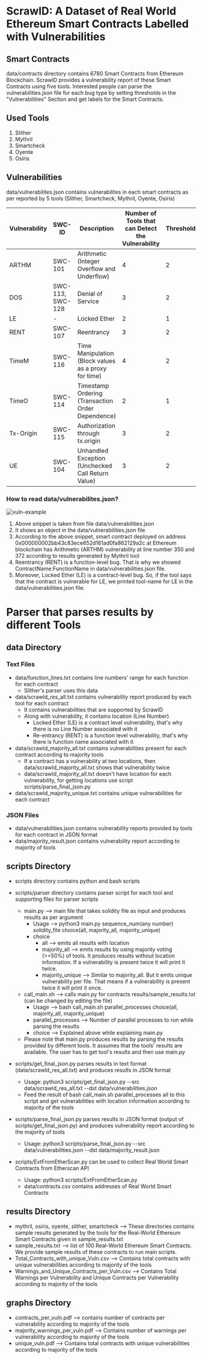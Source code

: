 # ScrawlD: A Dataset of Real World Ethereum Smart Contracts Labelled with Vulnerabilities

## Smart Contracts
   data/contracts directory contains 6780 Smart Contracts from Ethereum Blockchain. ScrawlD provides a vulnerability report of these Smart Contracts using five tools. Interested people can parse the vulnerabilities.json file for each bug type by setting thresholds in the "Vulnerabilities" Section and get labels for the Smart Contracts.


## Used Tools

1. Slither
2. Mythril
3. Smartcheck
4. Oyente
5. Osiris



## Vulnerabilities
   data/vulnerabilites.json contains vulnerabilites in each smart contracts as per reported by 5 tools (Slither, Smartcheck, Mythril, Oyente, Osiris)

   | Vulnerability | SWC-ID | Description   | Number of Tools that can Detect the Vulnerability | Threshold |
   | ------------- | ------------- | ------------- | ---------- | ---------- | 
   | ARTHM  | SWC-101 | Arithmetic (Integer Overflow and Underflow)  | 4 | 2 |
   | DOS | SWC-113, SWC-128 | Denial of Service | 3 | 2 |
   | LE | - | Locked Ether | 2 | 1 |
   | RENT | SWC-107 | Reentrancy | 3 | 2 |
   | TimeM | SWC-116 | Time Manipulation (Block values as a proxy for time) | 4 | 2 |
   | TimeO | SWC-114 | Timestamp Ordering (Transaction Order Dependence) | 2 | 1 |
   | Tx-Origin  | SWC-115 | Authorization through tx.origin | 3 | 2 |
   | UE | SWC-104 | Unhandled Exception (Unchecked Call Return Value) | 3 | 2 |



### How to read data/vulnerabilites.json?

![vuln-example](https://github.com/sujeetc/ScrawlD/blob/main/images/example.png?raw=true)

   1. Above snippet is taken from file data/vulnerabilities.json
   2. It shows an object in the data/vulnerabilities.json file
   3. According to the above snippet, smart contract deployed on address 0x000000002bb43c83ece652d161ad0fa862129a2c at Ethereum blockchain has Arithmetic (ARTHM) vulnerability at line number 350 and 372 according to results generated by Mythril tool
   4. Reentrancy (RENT) is a function-level bug. That is why we showed ContractName.FunctionName in data/vulnerabilities.json file.
   5. Moreover, Locked Ether (LE) is a contract-level bug. So, if the tool says that the contract is vulnerable for LE, we printed tool-name for LE in the data/vulnerabilities.json file.




# Parser that parses results by different Tools

## data Directory

### Text Files
* data/function_lines.txt contains line numbers' range for each function for each contract
    * Slither's parser uses this data
* data/scrawld_res_all.txt contains vulnerability report produced by each tool for each contract
    * It contains vulnerabilities that are supported by ScrawlD
    * Along with vulnerability, it contains location (Line Number)
        * Locked Ether (LE) is a contract level vulnerability, that's why there is no Line Number associated with it
        * Re-entrancy (RENT) is a function level vulnerability, that's why there is function name associated with it
* data/scrawld_majority_all.txt contains vulnerabilities present for each contract according to majority tools
    * If a contract has a vulnerability at two locations, then data/scrawld_majority_all.txt shows that vulnerability twice
    * data/scrawld_majority_all.txt doesn't have location for each vulnerability, for getting locations use script scripts/parse_final_json.py
* data/scrawld_majority_unique.txt contains unique vulnerabilities for each contract

### JSON Files
* data/vulnerabilities.json contains vulnerability reports provided by tools for each contract in JSON format
* data/majority_result.json contains vulnerability report according to majority of tools


## scripts Directory
*  scripts directory contains python and bash scripts
*  scripts/parser directory contains parser script for each tool and supporting files for parser scripts
    * main.py --> main file that takes solidity file as input and produces results as per argument
        * Usage --> python3 main.py sequence_num(any number) solidity_file choice(all, majority_all, majority_unique)
        * choice
            * all --> emits all results with location
            * majority_all --> emits results by using majority voting (>=50%) of tools. It produces results without location information. If a vulnerability is present twice it will print it twice.
            * majority_unique --> Similar to majority_all. But it emits unique vulnerability per file. That means if a vulnerability is present twice it will print it once.
    * call_main.sh --> calls main.py for contracts results/sample_results.txt (can be changed by editing the file)
        * Usage --> bash call_main.sh parallel_processes choice(all, majority_all, majority_unique)
        * parallel_processes --> Number of parallel processes to run while parsing the results
        * choice --> Explained above while explaining main.py 
    * Please note that main.py produces results by parsing the results provided by different tools. It assumes that the tools' results are available. The user has to get tool's results and then use main.py
*  scripts/get_final_json.py parses results in text format (data/scrawld_res_all.txt) and produces results in JSON format
    * Usage: python3 scripts/get_final_json.py --src data/scrawld_res_all.txt --dst data/vulnerabilities.json
    * Feed the result of bash call_main.sh parallel_processes all to this script and get vulnerabilities with location information according to majority of the tools
*  scripts/parse_final_json.py parses results in JSON format (output of scripts/get_final_json.py) and produces vulnerability report according to the majority of tools
    * Usage: python3 scripts/parse_final_json.py --src data/vulnerabilities.json --dst data/majority_result.json


* scripts/ExtFromEtherScan.py can be used to collect Real World Smart Contracts from Etherscan API
	* Usage: python3 scripts/ExtFromEtherScan.py
	* data/contracts.csv contains addresses of Real World Smart Contracts

## results Directory
* mythril, osiris, oyente, slither, smartcheck --> These directories contains sample results generated by the tools for the Real-World Ethereum Smart Contracts given in sample_results.txt
* sample_results.txt --> list of 100 Real-World Ethereum Smart Contracts. We provide sample results of these contracts to run main scripts.
* Total_Contracts_with_unique_Vuln.csv --> Contains total contracts with unique vulnerabilities according to majority of the tools
* Warnings_and_Unique_Contracts_per_Vuln.csv  --> Contains Total Warnings per Vulnerability and Unique Contracts per Vulnerability according to majority of the tools

## graphs Directory
* contracts_per_vuln.pdf --> contains number of contracts per vulnerability according to majority of the tools
* majority_warnings_per_vuln.pdf --> Contains number of warnings per vulnerability according to majority of the tools
* unique_vuln.pdf --> Contains total contracts with unique vulnerabilities according to majority of the tools